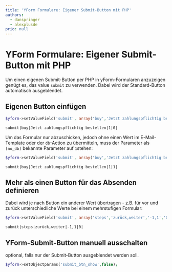 ```yaml
---
title: 'YForm Formulare: Eigener Submit-Button mit PHP'
authors:
  - danspringer
  - alexplusde
prio: null
---
```


# YForm Formulare: Eigener Submit-Button mit PHP

Um einen eigenen Submit-Button per PHP in yForm-Formularen anzuzeigen genügt es, das value `submit` zu verwenden. Dabei wird der Standard-Button automatisch ausgeblendet.

## Eigenen Button einfügen

```php
$yform->setValueField('submit', array('buy','Jetzt zahlungspflichtig bestellen','1','0'));
```

```text
submit|buy|Jetzt zahlungspflichtig bestellen|1|0|
```

Um das Formular nur abzuschicken, jedoch ohne einen Wert im E-Mail-Template oder der `db`-Action zu übermitteln, muss der Parameter als `[no_db]` bekannte Parameter auf `1`stehen:

```php
$yform->setValueField('submit', array('buy','Jetzt zahlungspflichtig bestellen','1','1'));
```

```text
submit|buy|Jetzt zahlungspflichtig bestellen|1|1|
```

## Mehr als einen Button für das Absenden definieren

Dabei wird je nach Button ein anderer Wert übertragen - z.B. für vor und zurück unterschiedliche Werte bei einem mehrstufigen Formular:

```php
$yform->setValueField('submit', array('steps','zurück,weiter','-1,1','0'));
```

```text
submit|steps|zurück,weiter|-1,1|0|
```

## YForm-Submit-Button manuell ausschalten

optional, falls nur der Submit-Button ausgeblendet werden soll.

```php
$yform->setObjectparams('submit_btn_show',false);
```

